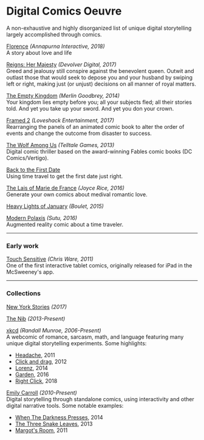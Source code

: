 # Digital Comics Oeuvre
A non-exhaustive and highly disorganized list of unique digital storytelling largely accomplished through comics.

[Florence](https://itunes.apple.com/us/app/florence/id1297430468?mt=8) *(Annapurna Interactive, 2018)*  
A story about love and life
  
[Reigns: Her Majesty](https://store.steampowered.com/app/717640/Reigns_Her_Majesty/) *(Devolver Digital, 2017)*  
Greed and jealousy still conspire against the benevolent queen. Outwit and outlast those that would seek to depose you and your husband by swiping left or right, making just (or unjust) decisions on all manner of royal matters.

[The Empty Kingdom](https://www.kongregate.com/games/stillmerlin/the-empty-kingdom) *(Merlin Goodbrey, 2014)*  
Your kingdom lies empty before you; all your subjects fled; all their stories told. And yet you take up your sword. And yet you don your crown.

[Framed 2](http://framed-game.com/) *(Loveshack Entertainment, 2017)*  
Rearranging the panels of an animated comic book to alter the order of events and change the outcome from disaster to success.

[The Wolf Among Us](https://store.steampowered.com/agecheck/app/250320/) *(Telltale Games, 2013)*  
Digital comic thriller based on the award-winning Fables comic books (DC Comics/Vertigo).

[Back to the First Date](http://www.backtothefirstdate.com/)  
Using time travel to get the first date just right.

[The Lais of Marie de France](https://teenyrobots.github.io/laisGeneration/) *(Joyce Rice, 2016)*  
Generate your own comics about medival romantic love.

[Heavy Lights of January](http://english.bouletcorp.com/2015/01/16/heavy-light/) *(Boulet, 2015)*

[Modern Polaxis](https://www.kickstarter.com/projects/138189330/modern-polaxis-augmented-reality-comic-book-and-ap) *(Sutu, 2016)*  
Augmented reality comic about a time traveler.

---

### Early work

[Touch Sensitive](https://itunes.apple.com/us/app/touch-sensitive-by-chris-ware/id1144394426?mt=8) *(Chris Ware, 2011)*  
One of the first interactive tablet comics, originally released for iPad in the McSweeney's app.

---

### Collections

[New York Stories](https://www.nytimes.com/interactive/2017/06/02/magazine/new-york-stories-introduction.html) *(2017)*

[The Nib](https://thenib.com/) *(2013-Present)*

[xkcd](https://xkcd.com/) *(Randall Munroe, 2006-Present)*  
A webcomic of romance, sarcasm, math, and language featuring many unique digital storytelling experiments.  Some highlights:

+ [Headache](https://xk3d.xkcd.com/), 2011
+ [Click and drag](https://xkcd.com/1110/), 2012
+ [Lorenz](https://www.xkcd.com/1350/), 2014
+ [Garden](http://www.explainxkcd.com/wiki/index.php/1663:_Garden), 2016
+ [Right Click](https://www.xkcd.com/1975/), 2018

[Emily Carroll](http://www.emcarroll.com/) *(2010-Present)*  
Digital storytelling through standalone comics, using interactivity and other digital narrative tools. Some notable examples:

+ [When The Darkness Presses](http://emcarroll.com/comics/darkness/), 2014
+ [The Three Snake Leaves](http://emcarroll.com/comics/snakeleaves/), 2013
+ [Margot's Room](http://emcarroll.com/comics/margot/index.html), 2011








